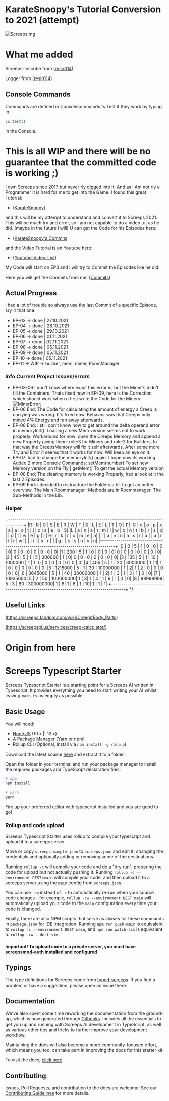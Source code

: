 
# KarateSnoopy's Tutorial Conversion to 2021 (attempt)

![ScreepsImg](https://screeps.com/images/logotype-animated.svg)

# What me added

Screeps-Inscribe from ([resir014](https://github.com/resir014/screeps-inscribe))

Logger from ([resir014](https://github.com/resir014/Stonehenge))

## Console Commands

  Commands are defined in Consolecommands.ts
  Test if they work by typing in

  ```bash
  cc.test()
  ```

  in the Console.

# This is all WIP and there will be no guarantee that the committed code is working ;)

I own Screeps since 2017 but never rly digged into it. And as i Am not rly a Programmer it is
hard for me to get into the Game. I found this great Tutorial:

- ([KarateSnoopy](https://github.com/KarateSnoopy/LetsPlayScreeps))

and this will be my attempt to understand and convert it to Screeps 2021.
This will be much try and error, so i am not capable to do a video tut as he did. (maybe in the future i will)
U can get the Code for his Episodes here:

- ([KarateSnoopy's Commits](https://github.com/KarateSnoopy/LetsPlayScreeps/commits/master)

and the Video Tutorial is on Youtube here:

- ([Youtube-Video-List](https://www.youtube.com/watch?v=ldu_AI7t_5o&list=PLCRhjmqETCePxmtB2mKScrJB_SCAI6jqw&index=3))

My Code will start on EP3 and i will try to Commit the Episodes like he did.

Here you will get the Commits from me:
([Commits](https://github.com/Kaimodo/screeps-ts-KarateSnoopy-tut-2021-conversion/commits/main))

## Actual Progress

i had a lot of trouble so always use the last Commit of a specific Episode, sry 4 that one.

- EP-03 -> done  | 27.10.2021
- EP-04 -> done  | 28.10.2021
- EP-05 -> done  | 29.10.2021
- EP-06 -> done  | 01.11.2021
- EP-07 -> done  | 02.11.2021
- EP-08 -> done  | 05.11.2021
- EP-09 -> done  | 05.11.2021
- EP-10 -> done  | 05.11.2021
- EP-11 -> WIP -> builder, mem, miner, RoomManager

### Info Current Project Issues/errors

- EP-03-06 I don't know where exact this error is, but the Miner's didn't fill the Containers. Thats fixed now in EP-09, here is the Correction which should work when u first write the Code for the Miners:
  ![MinerError](/img/MinerError.png "Miner Error");
- EP-06 End: The Code for calculating the amount of energy a Creep is carrying was wrong. It's fixed now. Behavior was
  that Creeps only mined 4% Energy and ran away afterwards.
- EP-06 End: I still don't know how to get around the delta operand error in memoryInit(). Loading a new Mem version seems not to work
  properly. Workaround for now: open the Creeps Memory and append a new Property giving them: role:3  for Miners and role:2 for Builders.
  In that way the CreepsMemory will fix it self afterwards.
  After some more Try and Error it seems that it works for now. Will keep an eye on it.
- EP-07: had to change the memoryInit() again. I hope now its working. Added 2 more Console Commands:
  setMem(number) To set new Memory version on the Fly | getMem() To get the actual Memory version
- EP-08 End: The clearing memory is working Properly, had a look at it the last 2 Episodes.
- EP-09 End: i decided to restructure the Folders a bit to get an better overview. The Main Roommanager -Methods are in Roommanager. The Sub-Methods in the Lib.

### Helper

+-------------------------------------------------------------------------------------+
|R |  R       |  C |  S |  E  | R          | W  | T |  S |  L |  E |  L |  T |  O |  P|
|C |  o       |  o |  p |  x  | a          | a  | o |  t |  i |  x |  a |  e |  b |  S|
|L |  a       |  n |  a |  t  | m          | l  | w |  o |  n |  t |  b |  r |  s |  p|
|  |  d	      |  t |  w |  e  | p          | l  | e |  r |  k |  r |  o |  m |  e |  a|
|  |          |  a |  n |  n  | a          | s  | r |  a |    |  a |  r |  i |  r |  w|
|  |          |  i |	  |  s  | r			     |    |   |  g |    |  k |	y |  n |  v |  n|
|-------------------------------------------------------------------------------------+
|0	|  0			 |  5	|  1 |  0	 |  0			   | 0	|  0|	 0 |  0	|  0 |  0	|  0 |  0	|  0|
|1	|  200		 |  5	|  1 |  0	 |  0			   | 0	|  0|	 0 |  0	|  0 |  0	|  0 |  0	|  0|
|2	|  45			 |  5	|  1 |  5	 |  300000	 | 1	|  0|	 0 |  0	|  0 |  0	|  0 |  0	|  0|
|3	|  135		 |  5	|  1 |  10 |	1000000	 | 1	|  1|	 0 |  0	|  0 |  0	|  0 |  0	|  0|
|4	|  405		 |  5	|  1 |  20 |	3000000	 | 1	|  1|	 1 |  0	|  0 |  0	|  0 |  0	|  0|
|5	|  1215000 |	5	|  1 |  30 |	10000000 | 1	|  2|	 1 |  2	|  0 |  0	|  0 |  0	|  0|
|6	|  3645000 |	5	|  1 |  40 |	30000000 | 1	|  2|	 1 |  3	|  1 |  3	|  1 |  0	|  0|
|7	|  10935000|  5	|  2 |  50 |	100000000| 1	|  3|	 1 |  4	|  1 |  6	|  1 |  0	|  0|
|8	|  99999999|	5	|  3 |  60 |	300000000| 1	|  6|	 1 |  6	|  1 |  10|  1 |  1	|  1|
+-------------------------------------------------------------------------------------+
*/

## Useful Links

(https://screeps.fandom.com/wiki/Creep#Body_Parts)

(https://screepspl.us/services/creep-calculator/)

# Origin from here

# Screeps Typescript Starter

Screeps Typescript Starter is a starting point for a Screeps AI written in Typescript. It provides everything you need to start writing your AI whilst leaving `main.ts` as empty as possible.

## Basic Usage

You will need:

- [Node.JS](https://nodejs.org/en/download) (10.x || 12.x)
- A Package Manager ([Yarn](https://yarnpkg.com/en/docs/getting-started) or [npm](https://docs.npmjs.com/getting-started/installing-node))
- Rollup CLI (Optional, install via `npm install -g rollup`)

Download the latest source [here](https://github.com/screepers/screeps-typescript-starter/archive/master.zip) and extract it to a folder.

Open the folder in your terminal and run your package manager to install the required packages and TypeScript declaration files:

```bash
# npm
npm install

# yarn
yarn
```

Fire up your preferred editor with typescript installed and you are good to go!

### Rollup and code upload

Screeps Typescript Starter uses rollup to compile your typescript and upload it to a screeps server.

Move or copy `screeps.sample.json` to `screeps.json` and edit it, changing the credentials and optionally adding or removing some of the destinations.

Running `rollup -c` will compile your code and do a "dry run", preparing the code for upload but not actually pushing it. Running `rollup -c --environment DEST:main` will compile your code, and then upload it to a screeps server using the `main` config from `screeps.json`.

You can use `-cw` instead of `-c` to automatically re-run when your source code changes - for example, `rollup -cw --environment DEST:main` will automatically upload your code to the `main` configuration every time your code is changed.

Finally, there are also NPM scripts that serve as aliases for these commands in `package.json` for IDE integration. Running `npm run push-main` is equivalent to `rollup -c --environment DEST:main`, and `npm run watch-sim` is equivalent to `rollup -cw --dest sim`.

#### Important! To upload code to a private server, you must have [screepsmod-auth](https://github.com/ScreepsMods/screepsmod-auth) installed and configured

## Typings

The type definitions for Screeps come from [typed-screeps](https://github.com/screepers/typed-screeps). If you find a problem or have a suggestion, please open an issue there.

## Documentation

We've also spent some time reworking the documentation from the ground-up, which is now generated through [Gitbooks](https://www.gitbook.com/). Includes all the essentials to get you up and running with Screeps AI development in TypeScript, as well as various other tips and tricks to further improve your development workflow.

Maintaining the docs will also become a more community-focused effort, which means you too, can take part in improving the docs for this starter kit.

To visit the docs, [click here](https://screepers.gitbook.io/screeps-typescript-starter/).

## Contributing

Issues, Pull Requests, and contribution to the docs are welcome! See our [Contributing Guidelines](CONTRIBUTING.md) for more details.
